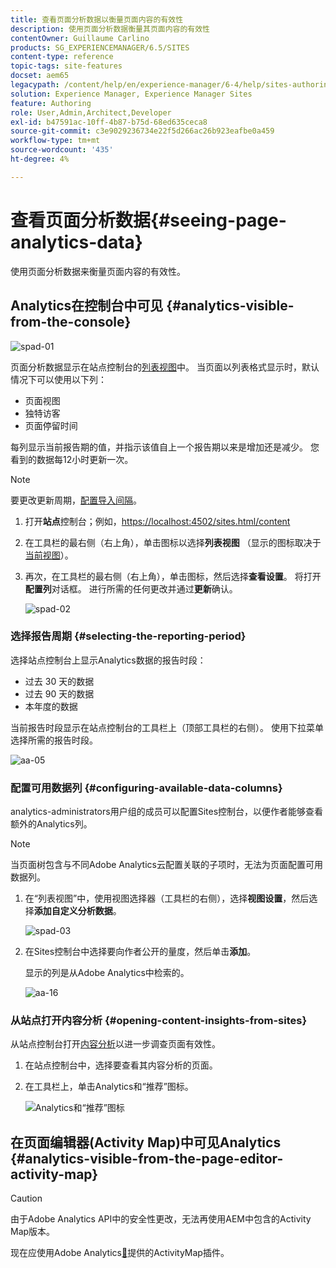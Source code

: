 ```yaml
---
title: 查看页面分析数据以衡量页面内容的有效性
description: 使用页面分析数据衡量其页面内容的有效性
contentOwner: Guillaume Carlino
products: SG_EXPERIENCEMANAGER/6.5/SITES
content-type: reference
topic-tags: site-features
docset: aem65
legacypath: /content/help/en/experience-manager/6-4/help/sites-authoring/pa-using.html
solution: Experience Manager, Experience Manager Sites
feature: Authoring
role: User,Admin,Architect,Developer
exl-id: b47591ac-10ff-4b87-b75d-68ed635ceca8
source-git-commit: c3e9029236734e22f5d266ac26b923eafbe0a459
workflow-type: tm+mt
source-wordcount: '435'
ht-degree: 4%

---
```


# 查看页面分析数据{#seeing-page-analytics-data}

使用页面分析数据来衡量页面内容的有效性。

## Analytics在控制台中可见 {#analytics-visible-from-the-console}

![spad-01](assets/spad-01.png)

页面分析数据显示在站点控制台的[列表视图](/help/sites-authoring/basic-handling.md#list-view)中。 当页面以列表格式显示时，默认情况下可以使用以下列：

* 页面视图
* 独特访客
* 页面停留时间

每列显示当前报告期的值，并指示该值自上一个报告期以来是增加还是减少。 您看到的数据每12小时更新一次。

>[!NOTE]
>
>要更改更新周期，[配置导入间隔](/help/sites-administering/adobeanalytics-connect.md#configuring-the-import-interval)。

1. 打开&#x200B;**站点**&#x200B;控制台；例如，[https://localhost:4502/sites.html/content](https://localhost:4502/sites.html/content)
1. 在工具栏的最右侧（右上角），单击图标以选择&#x200B;**列表视图** （显示的图标取决于[当前视图](/help/sites-authoring/basic-handling.md#viewing-and-selecting-resources)）。

1. 再次，在工具栏的最右侧（右上角），单击图标，然后选择&#x200B;**查看设置**。 将打开&#x200B;**配置列**&#x200B;对话框。 进行所需的任何更改并通过&#x200B;**更新**&#x200B;确认。

   ![spad-02](assets/spad-02.png)

### 选择报告周期 {#selecting-the-reporting-period}

选择站点控制台上显示Analytics数据的报告时段：

* 过去 30 天的数据
* 过去 90 天的数据
* 本年度的数据

当前报告时段显示在站点控制台的工具栏上（顶部工具栏的右侧）。 使用下拉菜单选择所需的报告时段。

![aa-05](assets/aa-05.png)

### 配置可用数据列 {#configuring-available-data-columns}

analytics-administrators用户组的成员可以配置Sites控制台，以便作者能够查看额外的Analytics列。

>[!NOTE]
>
>当页面树包含与不同Adobe Analytics云配置关联的子项时，无法为页面配置可用数据列。

1. 在“列表视图”中，使用视图选择器（工具栏的右侧），选择&#x200B;**视图设置**，然后选择&#x200B;**添加自定义分析数据**。

   ![spad-03](assets/spad-03.png)

1. 在Sites控制台中选择要向作者公开的量度，然后单击&#x200B;**添加**。

   显示的列是从Adobe Analytics中检索的。

   ![aa-16](assets/aa-16.png)

### 从站点打开内容分析 {#opening-content-insights-from-sites}

从站点控制台打开[内容分析](/help/sites-authoring/content-insights.md)以进一步调查页面有效性。

1. 在站点控制台中，选择要查看其内容分析的页面。
1. 在工具栏上，单击Analytics和“推荐”图标。

   ![Analytics和“推荐”图标](do-not-localize/chlimage_1-14.png)

## 在页面编辑器(Activity Map)中可见Analytics {#analytics-visible-from-the-page-editor-activity-map}

>[!CAUTION]
>
>由于Adobe Analytics API中的安全性更改，无法再使用AEM中包含的Activity Map版本。
>
>现在应使用Adobe Analytics[&#128279;](https://experienceleague.adobe.com/docs/analytics/analyze/activity-map/getting-started/get-started-users/activitymap-install.html?lang=zh-Hans)提供的ActivityMap插件。
